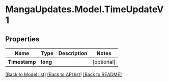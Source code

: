 # MangaUpdates.Model.TimeUpdateV1

## Properties

Name | Type | Description | Notes
------------ | ------------- | ------------- | -------------
**Timestamp** | **long** |  | [optional] 

[[Back to Model list]](../README.md#documentation-for-models) [[Back to API list]](../README.md#documentation-for-api-endpoints) [[Back to README]](../README.md)

